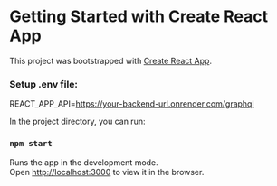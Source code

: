# Getting Started with Create React App

This project was bootstrapped with [Create React App](https://github.com/facebook/create-react-app).


### Setup .env file:

REACT_APP_API=https://your-backend-url.onrender.com/graphql

In the project directory, you can run:

### `npm start`

Runs the app in the development mode.\
Open [http://localhost:3000](http://localhost:3000) to view it in the browser.



